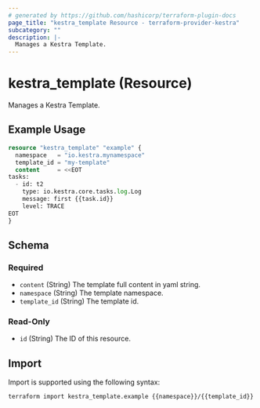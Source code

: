 ```yaml
---
# generated by https://github.com/hashicorp/terraform-plugin-docs
page_title: "kestra_template Resource - terraform-provider-kestra"
subcategory: ""
description: |-
  Manages a Kestra Template.
---
```


# kestra_template (Resource)

Manages a Kestra Template.

## Example Usage

```terraform
resource "kestra_template" "example" {
  namespace   = "io.kestra.mynamespace"
  template_id = "my-template"
  content     = <<EOT
tasks:
  - id: t2
    type: io.kestra.core.tasks.log.Log
    message: first {{task.id}}
    level: TRACE
EOT
}
```

<!-- schema generated by tfplugindocs -->
## Schema

### Required

- `content` (String) The template full content in yaml string.
- `namespace` (String) The template namespace.
- `template_id` (String) The template id.

### Read-Only

- `id` (String) The ID of this resource.

## Import

Import is supported using the following syntax:

```shell
terraform import kestra_template.example {{namespace}}/{{template_id}}
```
